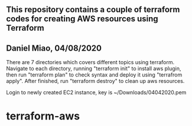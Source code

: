 ## This repository contains a couple of terraform codes for creating AWS resources using Terraform 
## Daniel Miao, 04/08/2020

There are 7 directories which covers different topics using terraform.
Navigate to each directory, running "terraform init" to install aws plugin, then run "terraform plan" to check syntax and deploy it using "terrafrom apply".  After finished, run "terraform destroy" to clean up aws resources.

Login to newly created EC2 instance, key is ~/Downloads/04042020.pem

# terraform-aws
